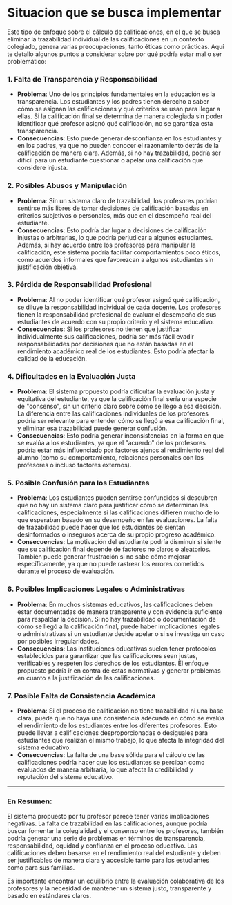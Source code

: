 # Situacion que se busca implementar


Este tipo de enfoque sobre el cálculo de calificaciones, en el que se busca eliminar la trazabilidad individual de las calificaciones en un contexto colegiado, genera varias preocupaciones, tanto éticas como prácticas. Aquí te detallo algunos puntos a considerar sobre por qué podría estar mal o ser problemático:

### 1. **Falta de Transparencia y Responsabilidad**
   - **Problema**: Uno de los principios fundamentales en la educación es la transparencia. Los estudiantes y los padres tienen derecho a saber cómo se asignan las calificaciones y qué criterios se usan para llegar a ellas. Si la calificación final se determina de manera colegiada sin poder identificar qué profesor asignó qué calificación, no se garantiza esta transparencia.
   - **Consecuencias**: Esto puede generar desconfianza en los estudiantes y en los padres, ya que no pueden conocer el razonamiento detrás de la calificación de manera clara. Además, si no hay trazabilidad, podría ser difícil para un estudiante cuestionar o apelar una calificación que considere injusta.

### 2. **Posibles Abusos y Manipulación**
   - **Problema**: Sin un sistema claro de trazabilidad, los profesores podrían sentirse más libres de tomar decisiones de calificación basadas en criterios subjetivos o personales, más que en el desempeño real del estudiante.
   - **Consecuencias**: Esto podría dar lugar a decisiones de calificación injustas o arbitrarias, lo que podría perjudicar a algunos estudiantes. Además, si hay acuerdo entre los profesores para manipular la calificación, este sistema podría facilitar comportamientos poco éticos, como acuerdos informales que favorezcan a algunos estudiantes sin justificación objetiva.

### 3. **Pérdida de Responsabilidad Profesional**
   - **Problema**: Al no poder identificar qué profesor asignó qué calificación, se diluye la responsabilidad individual de cada docente. Los profesores tienen la responsabilidad profesional de evaluar el desempeño de sus estudiantes de acuerdo con su propio criterio y el sistema educativo.
   - **Consecuencias**: Si los profesores no tienen que justificar individualmente sus calificaciones, podría ser más fácil evadir responsabilidades por decisiones que no están basadas en el rendimiento académico real de los estudiantes. Esto podría afectar la calidad de la educación.

### 4. **Dificultades en la Evaluación Justa**
   - **Problema**: El sistema propuesto podría dificultar la evaluación justa y equitativa del estudiante, ya que la calificación final sería una especie de "consenso", sin un criterio claro sobre cómo se llegó a esa decisión. La diferencia entre las calificaciones individuales de los profesores podría ser relevante para entender cómo se llegó a esa calificación final, y eliminar esa trazabilidad puede generar confusión.
   - **Consecuencias**: Esto podría generar inconsistencias en la forma en que se evalúa a los estudiantes, ya que el "acuerdo" de los profesores podría estar más influenciado por factores ajenos al rendimiento real del alumno (como su comportamiento, relaciones personales con los profesores o incluso factores externos).

### 5. **Posible Confusión para los Estudiantes**
   - **Problema**: Los estudiantes pueden sentirse confundidos si descubren que no hay un sistema claro para justificar cómo se determinan las calificaciones, especialmente si las calificaciones difieren mucho de lo que esperaban basado en su desempeño en las evaluaciones. La falta de trazabilidad puede hacer que los estudiantes se sientan desinformados o inseguros acerca de su propio progreso académico.
   - **Consecuencias**: La motivación del estudiante podría disminuir si siente que su calificación final depende de factores no claros o aleatorios. También puede generar frustración si no sabe cómo mejorar específicamente, ya que no puede rastrear los errores cometidos durante el proceso de evaluación.

### 6. **Posibles Implicaciones Legales o Administrativas**
   - **Problema**: En muchos sistemas educativos, las calificaciones deben estar documentadas de manera transparente y con evidencia suficiente para respaldar la decisión. Si no hay trazabilidad o documentación de cómo se llegó a la calificación final, puede haber implicaciones legales o administrativas si un estudiante decide apelar o si se investiga un caso por posibles irregularidades.
   - **Consecuencias**: Las instituciones educativas suelen tener protocolos establecidos para garantizar que las calificaciones sean justas, verificables y respeten los derechos de los estudiantes. El enfoque propuesto podría ir en contra de estas normativas y generar problemas en cuanto a la justificación de las calificaciones.

### 7. **Posible Falta de Consistencia Académica**
   - **Problema**: Si el proceso de calificación no tiene trazabilidad ni una base clara, puede que no haya una consistencia adecuada en cómo se evalúa el rendimiento de los estudiantes entre los diferentes profesores. Esto puede llevar a calificaciones desproporcionadas o desiguales para estudiantes que realizan el mismo trabajo, lo que afecta la integridad del sistema educativo.
   - **Consecuencias**: La falta de una base sólida para el cálculo de las calificaciones podría hacer que los estudiantes se perciban como evaluados de manera arbitraria, lo que afecta la credibilidad y reputación del sistema educativo.

---

### **En Resumen:**

El sistema propuesto por tu profesor parece tener varias implicaciones negativas. La falta de trazabilidad en las calificaciones, aunque podría buscar fomentar la colegialidad y el consenso entre los profesores, también podría generar una serie de problemas en términos de transparencia, responsabilidad, equidad y confianza en el proceso educativo. Las calificaciones deben basarse en el rendimiento real del estudiante y deben ser justificables de manera clara y accesible tanto para los estudiantes como para sus familias.

Es importante encontrar un equilibrio entre la evaluación colaborativa de los profesores y la necesidad de mantener un sistema justo, transparente y basado en estándares claros.
